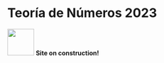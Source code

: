 # Teoría de Números 2023

<img src="https://upload.wikimedia.org/wikipedia/commons/2/24/Warning_icon.svg" width="60">  **Site on construction!**
